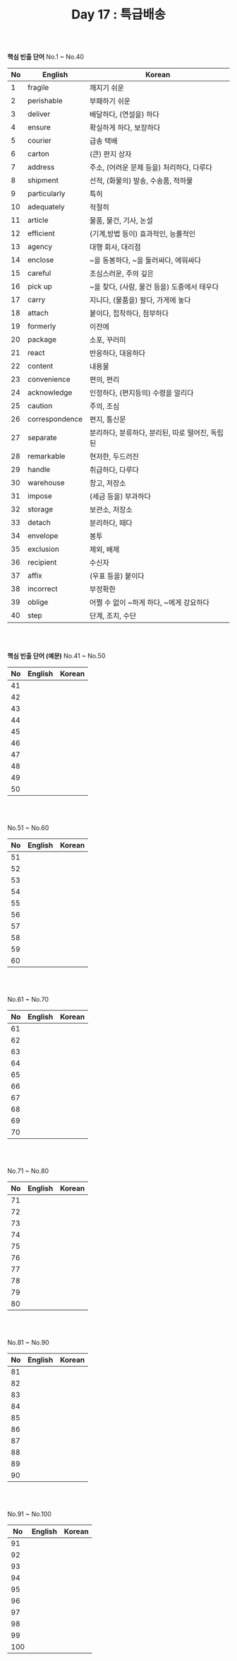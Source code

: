 <div align='center'>
    <h1>Day 17 : 특급배송</h1>
</div>

<br>
<br>

<b>핵심 빈출 단어</b> No.1 ~ No.40

|No|English|Korean|
|---|---|---|
|1|fragile|깨지기 쉬운|
|2|perishable|부패하기 쉬운|
|3|deliver|배달하다, (연설을) 하다|
|4|ensure|확실하게 하다, 보장하다|
|5|courier|급송 택배|
|6|carton|(큰) 판지 상자|
|7|address|주소, (어려운 문제 등을) 처리하다, 다루다|
|8|shipment|선적, (화물의) 발송, 수송품, 적하물|
|9|particularly|특히|
|10|adequately|적절히|
|11|article|물품, 물건, 기사, 논설|
|12|efficient|(기계,방법 등이) 효과적인, 능률적인|
|13|agency|대행 회사, 대리점|
|14|enclose|~을 동봉하다, ~을 둘러싸다, 에워싸다|
|15|careful|조심스러운, 주의 깊은|
|16|pick up|~을 찾다, (사람, 물건 등을) 도중에서 태우다|
|17|carry|지니다, (물품을) 팔다, 가게에 놓다|
|18|attach|붙이다, 접착하다, 첨부하다|
|19|formerly|이전에|
|20|package|소포, 꾸러미|
|21|react|반응하다, 대응하다|
|22|content|내용물|
|23|convenience|편의, 편리|
|24|acknowledge|인정하다, (편지등의) 수령을 알리다|
|25|caution|주의, 조심|
|26|correspondence|편지, 통신문|
|27|separate|분리하다, 분류하다, 분리된, 따로 떨어진, 독립된|
|28|remarkable|현저한, 두드러진|
|29|handle|취급하다, 다루다|
|30|warehouse|창고, 저장소|
|31|impose|(세금 등을) 부과하다|
|32|storage|보관소, 저장소|
|33|detach|분리하다, 떼다|
|34|envelope|봉투|
|35|exclusion|제외, 배제|
|36|recipient|수신자|
|37|affix|(우표 등을) 붙이다|
|38|incorrect|부정확한|
|39|oblige|어쩔 수 없이 ~하게 하다, ~에게 강요하다|
|40|step|단계, 조치, 수단|

<br>
<br>

<b>핵심 빈출 단어 (예문)</b> No.41 ~ No.50

|No|English|Korean|
|---|---|---|
|41||
|42||
|43||
|44||
|45||
|46||
|47||
|48||
|49||
|50||

<br>
<br>

No.51 ~ No.60

|No|English|Korean|
|---|---|---|
|51||
|52||
|53||
|54||
|55||
|56||
|57||
|58||
|59||
|60||

<br>
<br>

No.61 ~ No.70

|No|English|Korean|
|---|---|---|
|61||
|62||
|63||
|64||
|65||
|66||
|67||
|68||
|69||
|70||

<br>
<br>

No.71 ~ No.80

|No|English|Korean|
|---|---|---|
|71||
|72||
|73||
|74||
|75||
|76||
|77||
|78||
|79||
|80||

<br>
<br>

No.81 ~ No.90

|No|English|Korean|
|---|---|---|
|81||
|82||
|83||
|84||
|85||
|86||
|87||
|88||
|89||
|90||

<br>
<br>

No.91 ~ No.100

|No|English|Korean|
|---|---|---|
|91||
|92||
|93||
|94||
|95||
|96||
|97||
|98||
|99||
|100||

<br>
<br>

